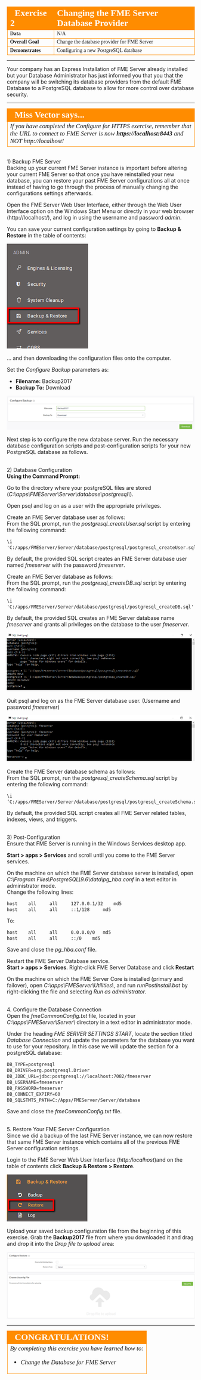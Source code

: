 <!--Exercise Section-->

<table style="border-spacing: 0px;border-collapse: collapse;font-family:serif">
<tr>
<td width=25% style="vertical-align:middle;background-color:darkorange;border: 2px solid darkorange">
<i class="fa fa-cogs fa-lg fa-pull-left fa-fw" style="color:white;padding-right: 12px;vertical-align:text-top"></i>
<span style="color:white;font-size:x-large;font-weight: bold">Exercise 2</span>
</td>
<td style="border: 2px solid darkorange;background-color:darkorange;color:white">
<span style="color:white;font-size:x-large;font-weight: bold">Changing the FME Server Database Provider</span>
</td>
</tr>

<tr>
<td style="border: 1px solid darkorange; font-weight: bold">Data</td>
<td style="border: 1px solid darkorange">N/A</td>
</tr>

<tr>
<td style="border: 1px solid darkorange; font-weight: bold">Overall Goal</td>
<td style="border: 1px solid darkorange">Change the database provider for FME Server</td>
</tr>

<tr>
<td style="border: 1px solid darkorange; font-weight: bold">Demonstrates</td>
<td style="border: 1px solid darkorange">Configuring a new PostgreSQL database</td>
</tr>

</table>

---

Your company has an Express Installation of FME Server already installed but your Database Administrator has just informed you that you that the company will be switching its database providers from the default FME Database to a PostgreSQL database to allow for more control over database security.

---

<!--Miss Vector says...--> 

<table style="border-spacing: 0px">
<tr>
<td style="vertical-align:middle;background-color:darkorange;border: 2px solid darkorange">
<i class="fa fa-quote-left fa-lg fa-pull-left fa-fw" style="color:white;padding-right: 12px;vertical-align:text-top"></i>
<span style="color:white;font-size:x-large;font-weight: bold;font-family:serif">Miss Vector says...</span>
</td>
</tr>

<tr>
<td style="border: 1px solid darkorange">
<span style="font-family:serif; font-style:italic; font-size:larger">
If you have completed the Configure for HTTPS exercise, remember that the URL to connect to FME Server is now </span><span style="font-family:serif; font-style:italic; font-weight:bold; font-size:larger">https://localhost:8443</span><span style="font-family:serif; font-style:italic; font-size:larger"> and NOT http://localhost!
</span>
</td>
</tr>
</table>


<br>1) Backup FME Server
<br>Backing up your current FME Server instance is important before altering your current FME Server so that once you have reinstalled your new database, you can restore your past FME Server configurations all at once instead of having to go through the process of manually changing the configurations settings afterwards.

Open the FME Server Web User Interface, either through the Web User Interface option on the Windows Start Menu or directly in your web browser (http://localhost/), and log in using the username and password *admin*.

You can save your current configuration settings by going to **Backup & Restore** in the table of contents:

![](./Images/4.416.Backup&Restore.png)

… and then downloading the configuration files onto the computer. 

Set the *Configure Backup* parameters as:

- **Filename:** Backup2017
- **Backup To:** Download

![](./Images/4.417.ConfigureDownload.png)

Next step is to configure the new database server. Run the necessary database configuration scripts and post-configuration scripts for your new PostgreSQL database as follows.


<br>2) Database Configuration
<br>**Using the Command Prompt:**

Go to the directory where your postgreSQL files are stored (*C:\apps\FMEServer\Server\database\postgresql\\*).

Open psql and log on as a user with the appropriate privileges. 

Create an FME Server database user as follows:
<br>
From the SQL prompt, run the *postgresql\_createUser.sql* script by entering the following command:
		
	\i 'C:/apps/FMEServer/Server/database/postgresql/postgresql_createUser.sql'

By default, the provided SQL script creates an FME Server database user named *fmeserver* with the password *fmeserver*.

Create an FME Server database as follows:
<br>
From the SQL prompt, run the *postgresql\_createDB.sql* script by entering the following command:

	\i 'C:/apps/FMEServer/Server/database/postgresql/postgresql_createDB.sql'

By default, the provided SQL creates an FME Server database name *fmeserver* and grants all privileges on the database to the user *fmeserver*.

![](./Images/4.418.ConfigureSettings3.png)
<br><br>
Quit psql and log on as the FME Server database user. (Username and password *fmeserver*)

![](./Images/4.419.fmeUserLogIn.png)
<br>
<br>
Create the FME Server database schema as follows:
<br>
From the SQL prompt, run the *postgresql\_createSchema.sql* script by entering the following command:

	\i ‘C:/apps/FMEServer/Server/database/postgresql/postgresql_createSchema.sql'
	
By default, the provided SQL script creates all FME Server related tables, indexes, views, and triggers.


<br>3) Post-Configuration
<br>Ensure that FME Server is running in the Windows Services desktop app. 

**Start &gt; apps &gt; Services** and scroll until you come to the FME Server services.
 
On the machine on which the FME Server database server is installed, open *C:\Program Files\PostgreSQL\9.6\data\pg_hba.conf* in a text editor in administrator mode.
<br>
Change the following lines:


	host	all		all		127.0.0.1/32	md5
	host	all		all		::1/128		md5

To:


	host	all		all 	0.0.0.0/0	md5
	host	all		all		::/0	md5

Save and close the *pg_hba.conf* file.

Restart the FME Server Database service. 
<br>**Start &gt; apps &gt; Services**. Right-click FME Server Database and click **Restart**

On the machine on which the FME Server Core is installed (primary and failover), open *C:\apps\FMEServer\Utilities\\*, and run *runPostInstall.bat* by right-clicking the file and selecting *Run as administrator*.


<br>4. Configure the Database Connection
<br>Open the *fmeCommonConfig.txt* file, located in your *C:\apps\FMEServer\Server\\* directory in a text editor in administrator mode.

Under the heading *FME SERVER SETTINGS START*, locate the section titled *Database Connection* and update the parameters for the database you want to use for your repository. In this case we will update the section for a postgreSQL database:

	DB_TYPE=postgresql
	DB_DRIVER=org.postgresql.Driver
	DB_JDBC_URL=jdbc:postgresql://localhost:7082/fmeserver
	DB_USERNAME=fmeserver
	DB_PASSWORD=fmeserver
	DB_CONNECT_EXPIRY=60
	DB_SQLSTMTS_PATH=C:/Apps/FMEServer/Server/database

Save and close the *fmeCommonConfig.txt* file.


<br>5. Restore Your FME Server Configuration
<br>Since we did a backup of the last FME Server instance, we can now restore that same FME Server instance which contains all of the previous FME Server configuration settings.

Login to the FME Server Web User Interface (*http:/localhost*)and on the table of contents click **Backup & Restore &gt; Restore**.

![](./Images/4.423.restoreButton.png)

Upload your saved backup configuration file from the beginning of this exercise. Grab the **Backup2017** file from where you downloaded it and drag and drop it into the *Drop file to upload* area:

![](./Images/4.424.RestoreConfiguration.png)

---

<!--Exercise Congratulations Section--> 

<table style="border-spacing: 0px">
<tr>
<td style="vertical-align:middle;background-color:darkorange;border: 2px solid darkorange">
<i class="fa fa-thumbs-o-up fa-lg fa-pull-left fa-fw" style="color:white;padding-right: 12px;vertical-align:text-top"></i>
<span style="color:white;font-size:x-large;font-weight: bold;font-family:serif">CONGRATULATIONS!</span>
</td>
</tr>

<tr>
<td style="border: 1px solid darkorange">
<span style="font-family:serif; font-style:italic; font-size:larger">
By completing this exercise you have learned how to:
<br>
<ul><li>Change the Database for FME Server</li></ul>
</span>
</td>
</tr>
</table>
